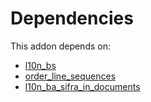 # Dependencies

This addon depends on:

- [l10n_bs](https://github.com/bringout/odoo-bringout-l10n_bs)
- [order_line_sequences](https://github.com/bringout/cybrosys)
- [l10n_ba_sifra_in_documents](https://github.com/bringout/odoo-bringout-l10n_ba_sifra_in_documents)

